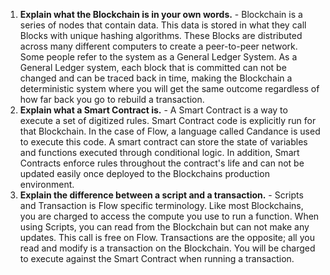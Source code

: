 1. **Explain what the Blockchain is in your own words.** - Blockchain is a series of nodes that contain data. This data is stored in what they call Blocks with unique hashing algorithms. These Blocks are distributed across many different computers to create a peer-to-peer network. Some people refer to the system as a General Ledger System. As a General Ledger system, each block that is committed can not be changed and can be traced back in time, making the Blockchain a deterministic system where you will get the same outcome regardless of how far back you go to rebuild a transaction.
2. **Explain what a Smart Contract is.** - A Smart Contract is a way to execute a set of digitized rules. Smart Contract code is explicitly run for that Blockchain. In the case of Flow, a language called Candance is used to execute this code. A smart contract can store the state of variables and functions executed through conditional logic. In addition, Smart Contracts enforce rules throughout the contract's life and can not be updated easily once deployed to the Blockchains production environment. 
3. **Explain the difference between a script and a transaction.** - Scripts and Transaction is Flow specific terminology. Like most Blockchains, you are charged to access the compute you use to run a function. When using Scripts, you can read from the Blockchain but can not make any updates. This call is free on Flow. Transactions are the opposite; all you read and modify is a transaction on the Blockchain. You will be charged to execute against the Smart Contract when running a transaction. 
